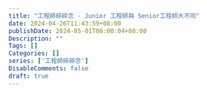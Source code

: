 ```yaml
---
title: "工程師碎碎念 - Junior 工程師與 Senior工程師大不同"
date: 2024-04-26T11:43:59+08:00
publishDate: 2024-05-01T00:00:04+08:00
Description: ""
Tags: []
Categories: []
series: ['工程師碎碎念']
DisableComments: false
draft: true
---
```

